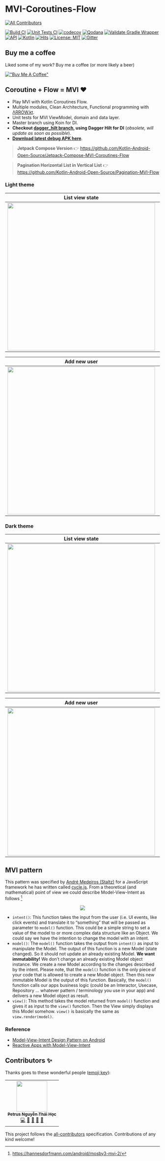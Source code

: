 # MVI-Coroutines-Flow
<!-- ALL-CONTRIBUTORS-BADGE:START - Do not remove or modify this section -->
[![All Contributors](https://img.shields.io/badge/all_contributors-1-orange.svg?style=flat-square)](#contributors-)
<!-- ALL-CONTRIBUTORS-BADGE:END -->

[![Build CI](https://github.com/Kotlin-Android-Open-Source/MVI-Coroutines-Flow/actions/workflows/build.yml/badge.svg)](https://github.com/Kotlin-Android-Open-Source/MVI-Coroutines-Flow/actions/workflows/build.yml)
[![Unit Tests CI](https://github.com/Kotlin-Android-Open-Source/MVI-Coroutines-Flow/actions/workflows/unit-test.yml/badge.svg)](https://github.com/Kotlin-Android-Open-Source/MVI-Coroutines-Flow/actions/workflows/unit-test.yml)
[![codecov](https://codecov.io/gh/Kotlin-Android-Open-Source/MVI-Coroutines-Flow/branch/master/graph/badge.svg?token=QBV7IE7RU6)](https://codecov.io/gh/Kotlin-Android-Open-Source/MVI-Coroutines-Flow)
[![Qodana](https://github.com/Kotlin-Android-Open-Source/MVI-Coroutines-Flow/actions/workflows/qodana.yml/badge.svg)](https://github.com/Kotlin-Android-Open-Source/MVI-Coroutines-Flow/actions/workflows/qodana.yml)
[![Validate Gradle Wrapper](https://github.com/Kotlin-Android-Open-Source/MVI-Coroutines-Flow/actions/workflows/gradle-wrapper-validation.yml/badge.svg)](https://github.com/Kotlin-Android-Open-Source/MVI-Coroutines-Flow/actions/workflows/gradle-wrapper-validation.yml)
[![API](https://img.shields.io/badge/API-21%2B-brightgreen.svg?style=flat)](https://android-arsenal.com/api?level=21)
[![Kotlin](https://img.shields.io/badge/kotlin-1.7.20-blue.svg?logo=kotlin)](http://kotlinlang.org)
[![Hits](https://hits.seeyoufarm.com/api/count/incr/badge.svg?url=https%3A%2F%2Fgithub.com%2FKotlin-Android-Open-Source%2FMVI-Coroutines-Flow&count_bg=%2379C83D&title_bg=%23555555&icon=&icon_color=%23E7E7E7&title=hits&edge_flat=false)](https://hits.seeyoufarm.com)
[![License: MIT](https://img.shields.io/badge/License-MIT-purple.svg)](https://opensource.org/licenses/MIT)
[![Gitter](https://badges.gitter.im/Kotlin-Android-Open-Source/community.svg)](https://gitter.im/Kotlin-Android-Open-Source/community?utm_source=badge&utm_medium=badge&utm_campaign=pr-badge)

## Buy me a coffee
Liked some of my work? Buy me a coffee (or more likely a beer)

[!["Buy Me A Coffee"](https://cdn.buymeacoffee.com/buttons/default-orange.png)](https://www.buymeacoffee.com/hoc081098)

## Coroutine + Flow = MVI :heart:
*   Play MVI with Kotlin Coroutines Flow.
*   Multiple modules, Clean Architecture, Functional programming with [ΛRROW.kt](https://arrow-kt.io/).
*   Unit tests for MVI ViewModel, domain and data layer.
*   Master branch using Koin for DI.
*   **Checkout [dagger_hilt branch](https://github.com/Kotlin-Android-Open-Source/MVI-Coroutines-Flow/tree/dagger_hilt), using Dagger Hilt for DI** (_obsolete, will update as soon as possible_).
*   **[Download latest debug APK here](https://nightly.link/Kotlin-Android-Open-Source/MVI-Coroutines-Flow/workflows/build/master/app-debug.zip)**.

> **Jetpack Compose Version** 👉 https://github.com/Kotlin-Android-Open-Source/Jetpack-Compose-MVI-Coroutines-Flow

> **Pagination Horizontal List in Vertical List** 👉 https://github.com/Kotlin-Android-Open-Source/Pagination-MVI-Flow

### Light theme

| List view state | Error view state |
| --------------- | ---------------- |
| <img src="screenshots/Screenshot_01.png" height="480" /> | <img src="screenshots/Screenshot_02.png" height="480"> |

| Add new user | Search user  |
| ------------ | ------------ |
| <img src="screenshots/Screenshot_03.png" height="480"> | <img src="screenshots/Screenshot_04.png" height="480"> |

### Dark theme

| List view state | Error view state |
| --------------- | ---------------- |
| <img src="screenshots/Screenshot_dark_01.png" height="480" /> | <img src="screenshots/Screenshot_dark_02.png" height="480"> |

| Add new user | Search user  |
| ------------ | ------------ |
| <img src="screenshots/Screenshot_dark_03.png" height="480"> | <img src="screenshots/Screenshot_dark_04.png" height="480"> |

<!-- Pixel 3 XL API 30 -->

## MVI pattern

This pattern was specified by [André Medeiros (Staltz)](https://twitter.com/andrestaltz) for a JavaScript framework he has written called [cycle.js](https://cycle.js.org/). From a theoretical (and mathematical) point of view we could describe Model-View-Intent as follows [^1]

<p align="center">
  <img src="MVI_diagram.png">
<p>

- `intent()`: This function takes the input from the user (i.e. UI events, like click events) and translate it to “something” that will be passed as parameter to `model()` function.
  This could be a simple string to set a value of the model to or more complex data structure like an Object. We could say we have the intention to change the model with an intent.
- `model()`: The `model()` function takes the output from `intent()` as input to manipulate the Model. The output of this function is a new Model (state changed).
  So it should not update an already existing Model. **We want immutability!**
  We don’t change an already existing Model object instance.
  We create a new Model according to the changes described by the intent.
  Please note, that the `model()` function is the only piece of your code that is allowed to create a new Model object.
  Then this new immutable Model is the output of this function.
  Basically, the `model()` function calls our apps business logic (could be an Interactor, Usecase, Repository … whatever pattern / terminology you use in your app) and delivers a new Model object as result.
- `view()`: This method takes the model returned from `model()` function and gives it as input to the `view()` function. Then the View simply displays this Model somehow. `view()` is basically the same as `view.render(model)`.

### Reference

- [Model-View-Intent Design Pattern on Android](https://xizzhu.me/post/2021-06-21-android-mvi-kotlin-coroutines-flow-compose/)
- [Reactive Apps with Model-View-Intent](https://hannesdorfmann.com/android/mosby3-mvi-1/)

## Contributors ✨

Thanks goes to these wonderful people ([emoji key](https://allcontributors.org/docs/en/emoji-key)):

<!-- ALL-CONTRIBUTORS-LIST:START - Do not remove or modify this section -->
<!-- prettier-ignore-start -->
<!-- markdownlint-disable -->
<table>
  <tr>
    <td align="center"><a href="https://www.linkedin.com/in/hoc081098/"><img src="https://avatars.githubusercontent.com/u/36917223?v=4?s=100" width="100px;" alt=""/><br /><sub><b>Petrus Nguyễn Thái Học</b></sub></a><br /><a href="https://github.com/Kotlin-Android-Open-Source/MVI-Coroutines-Flow/commits?author=hoc081098" title="Code">💻</a> <a href="#maintenance-hoc081098" title="Maintenance">🚧</a> <a href="#ideas-hoc081098" title="Ideas, Planning, & Feedback">🤔</a> <a href="#design-hoc081098" title="Design">🎨</a> <a href="https://github.com/Kotlin-Android-Open-Source/MVI-Coroutines-Flow/issues?q=author%3Ahoc081098" title="Bug reports">🐛</a></td>
  </tr>
</table>

<!-- markdownlint-restore -->
<!-- prettier-ignore-end -->

<!-- ALL-CONTRIBUTORS-LIST:END -->

This project follows the [all-contributors](https://github.com/all-contributors/all-contributors) specification. Contributions of any kind welcome!

[^1]: https://hannesdorfmann.com/android/mosby3-mvi-2/

